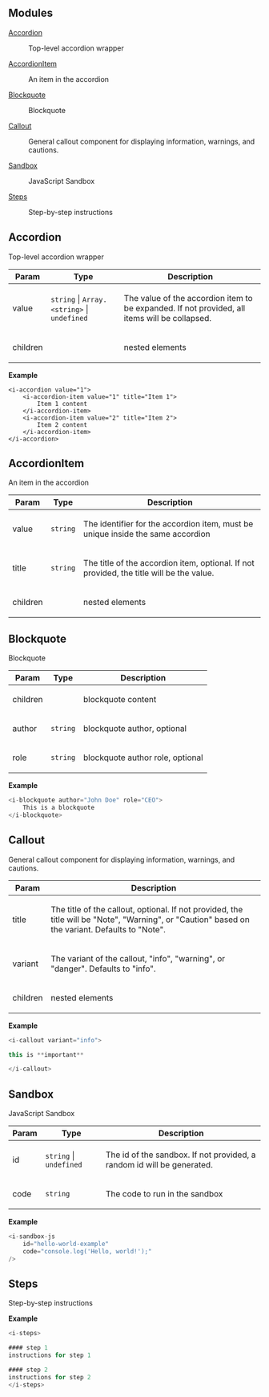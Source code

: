 ## Modules

<dl>
<dt><a href="#module_Accordion">Accordion</a></dt>
<dd><p>Top-level accordion wrapper</p></dd>
<dt><a href="#module_AccordionItem">AccordionItem</a></dt>
<dd><p>An item in the accordion</p></dd>
<dt><a href="#module_Blockquote">Blockquote</a></dt>
<dd><p>Blockquote</p></dd>
<dt><a href="#module_Callout">Callout</a></dt>
<dd><p>General callout component for displaying information, warnings, and cautions.</p></dd>
<dt><a href="#module_Sandbox">Sandbox</a></dt>
<dd><p>JavaScript Sandbox</p></dd>
<dt><a href="#module_Steps">Steps</a></dt>
<dd><p>Step-by-step instructions</p></dd>
</dl>

<a name="module_Accordion"></a>

## Accordion
<p>Top-level accordion wrapper</p>


| Param | Type | Description |
| --- | --- | --- |
| value | <code>string</code> \| <code>Array.&lt;string&gt;</code> \| <code>undefined</code> | <p>The value of the accordion item to be expanded. If not provided, all items will be collapsed.</p> |
| children |  | <p>nested elements</p> |

**Example**  
```tsx
<i-accordion value="1">
	<i-accordion-item value="1" title="Item 1">
		Item 1 content
	</i-accordion-item>
	<i-accordion-item value="2" title="Item 2">
		Item 2 content
	</i-accordion-item>
</i-accordion>
```
<a name="module_AccordionItem"></a>

## AccordionItem
<p>An item in the accordion</p>


| Param | Type | Description |
| --- | --- | --- |
| value | <code>string</code> | <p>The identifier for the accordion item, must be unique inside the same accordion</p> |
| title | <code>string</code> | <p>The title of the accordion item, optional. If not provided, the title will be the value.</p> |
| children |  | <p>nested elements</p> |

<a name="module_Blockquote"></a>

## Blockquote
<p>Blockquote</p>


| Param | Type | Description |
| --- | --- | --- |
| children |  | <p>blockquote content</p> |
| author | <code>string</code> | <p>blockquote author, optional</p> |
| role | <code>string</code> | <p>blockquote author role, optional</p> |

**Example**  
```js
<i-blockquote author="John Doe" role="CEO">
	This is a blockquote
</i-blockquote>
```
<a name="module_Callout"></a>

## Callout
<p>General callout component for displaying information, warnings, and cautions.</p>


| Param | Description |
| --- | --- |
| title | <p>The title of the callout, optional. If not provided, the title will be &quot;Note&quot;, &quot;Warning&quot;, or &quot;Caution&quot; based on the variant. Defaults to &quot;Note&quot;.</p> |
| variant | <p>The variant of the callout, &quot;info&quot;, &quot;warning&quot;, or &quot;danger&quot;. Defaults to &quot;info&quot;.</p> |
| children | <p>nested elements</p> |

**Example**  
```js
<i-callout variant="info">

this is **important**

</i-callout>
```
<a name="module_Sandbox"></a>

## Sandbox
<p>JavaScript Sandbox</p>


| Param | Type | Description |
| --- | --- | --- |
| id | <code>string</code> \| <code>undefined</code> | <p>The id of the sandbox. If not provided, a random id will be generated.</p> |
| code | <code>string</code> | <p>The code to run in the sandbox</p> |

**Example**  
```js
<i-sandbox-js
	id="hello-world-example"
	code="console.log('Hello, world!');"
/>
```
<a name="module_Steps"></a>

## Steps
<p>Step-by-step instructions</p>

**Example**  
```js
<i-steps>

#### step 1
instructions for step 1

#### step 2
instructions for step 2
</i-steps>
```
